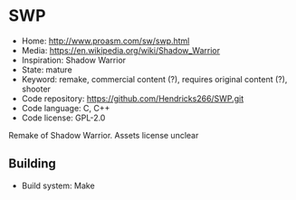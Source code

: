 # SWP

- Home: http://www.proasm.com/sw/swp.html
- Media: https://en.wikipedia.org/wiki/Shadow_Warrior
- Inspiration: Shadow Warrior
- State: mature
- Keyword: remake, commercial content (?), requires original content (?), shooter
- Code repository: https://github.com/Hendricks266/SWP.git
- Code language: C, C++
- Code license: GPL-2.0

Remake of Shadow Warrior.
Assets license unclear

## Building

- Build system: Make
